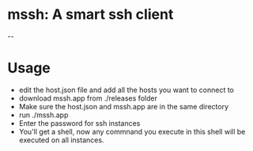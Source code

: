# mssh: A smart ssh client 
--
# Usage
* edit the host.json file and add all the hosts you want to connect to
* download mssh.app from ./releases folder
* Make sure the host.json and mssh.app are in the same directory
* run ./mssh.app
* Enter the password for ssh instances
* You'll get a shell, now any commnand you execute in this shell will be executed on all instances. 
